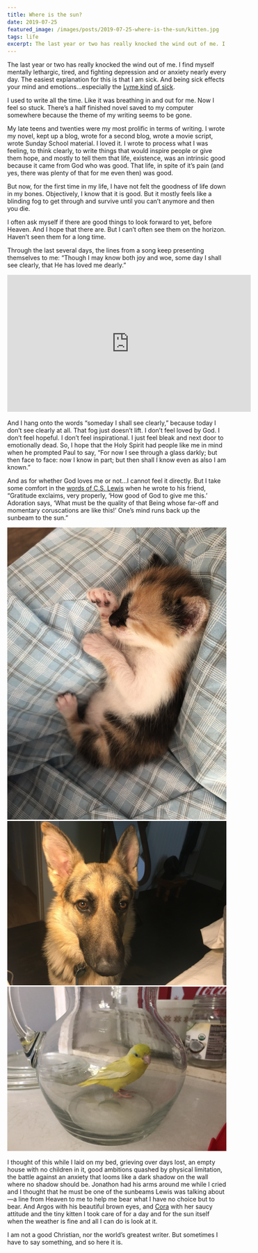 ```yaml
---
title: Where is the sun?
date: 2019-07-25
featured_image: /images/posts/2019-07-25-where-is-the-sun/kitten.jpg
tags: life
excerpt: The last year or two has really knocked the wind out of me. I find myself mentally lethargic, tired, and fighting depression and or anxiety nearly every day. The easiest explanation for this is that I am sick. And being sick effects your mind and emotions...especially the Lyme kind of sick.
---
```


The last year or two has really knocked the wind out of me. I find myself mentally lethargic, tired, and fighting depression and or anxiety nearly every day. The easiest explanation for this is that I am sick. And being sick effects your mind and emotions...especially the [Lyme kind](https://www.facebook.com/amanda.k.barber.5/posts/10157021040149590) [of sick](https://www.facebook.com/706174589/posts/10156759799049590).

I used to write all the time. Like it was breathing in and out for me. Now I feel so stuck. There’s a half finished novel saved to my computer somewhere because the theme of my writing seems to be gone.

My late teens and twenties were my most prolific in terms of writing. I wrote my novel, kept up a blog, wrote for a second blog, wrote a movie script, wrote Sunday School material. I loved it. I wrote to process what I was feeling, to think clearly, to write things that would inspire people or give them hope, and mostly to tell them that life, existence, was an intrinsic good because it came from God who was good. That life, in spite of it’s pain (and yes, there was plenty of that for me even then) was good.

But now, for the first time in my life, I have not felt the goodness of life down in my bones. Objectively, I know that it is good. But it mostly feels like a blinding fog to get through and survive until you can’t anymore and then you die.

I often ask myself if there are good things to look forward to yet, before Heaven. And I hope that there are. But I can’t often see them on the horizon. Haven’t seen them for a long time.

Through the last several days, the lines from a song keep presenting themselves to me: “Though I may know both joy and woe, some day I shall see clearly, that He has loved me dearly.”

<iframe width="560" height="315" src="https://www.youtube.com/embed/MyoIPjE6dMM" frameborder="0" allow="accelerometer; autoplay; encrypted-media; gyroscope; picture-in-picture" allowfullscreen></iframe>

And I hang onto the words “someday I shall see clearly,” because today I don’t see clearly at all. That fog just doesn’t lift. I don’t feel loved by God. I don’t feel hopeful. I don’t feel inspirational. I just feel bleak and next door to emotionally dead. So, I hope that the Holy Spirit had people like me in mind when he prompted Paul to say, “For now I see through a glass darkly; but then face to face: now I know in part; but then shall I know even as also I am known.”

And as for whether God loves me or not...I cannot feel it directly. But I take some comfort in the [words of C.S. Lewis](http://www.cslewisinstitute.org/webfm_send/1704) when he wrote to his friend, “Gratitude exclaims, very properly, ‘How good of God to give me this.’ Adoration says, ‘What must be the quality of that Being whose far-off and momentary coruscations are like this!’ One’s mind runs back up the sunbeam to the sun.”

<div class="gallery" data-columns="2">
	<img src="/images/posts/2019-07-25-where-is-the-sun/kitten.jpg">
	<img src="/images/posts/2019-07-25-where-is-the-sun/argos.jpg">
    <img src="/images/posts/2019-07-25-where-is-the-sun/cora.jpg">
</div>

I thought of this while I laid on my bed, grieving over days lost, an empty house with no children in it, good ambitions quashed by physical limitation, the battle against an anxiety that looms like a dark shadow on the wall where no shadow should be. Jonathon had his arms around me while I cried and I thought that he must be one of the sunbeams Lewis was talking about—a line from Heaven to me to help me bear what I have no choice but to bear. And Argos with his beautiful brown eyes, and [Cora](https://www.instagram.com/corathelionhearted/) with her saucy attitude and the tiny kitten I took care of for a day and for the sun itself when the weather is fine and all I can do is look at it.

I am not a good Christian, nor the world’s greatest writer. But sometimes I have to say something, and so here it is.